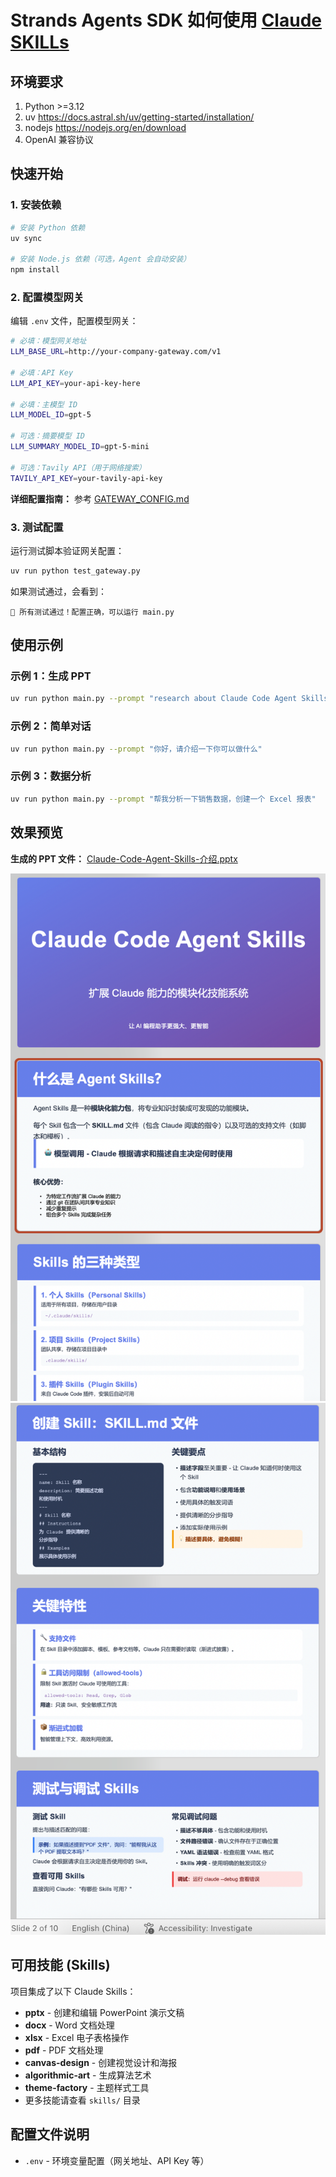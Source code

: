 # Strands Agents SDK 如何使用 [Claude SKILLs](https://github.com/anthropics/skills)

## 环境要求
1. Python >=3.12
2. uv https://docs.astral.sh/uv/getting-started/installation/
3. nodejs https://nodejs.org/en/download
4. OpenAI 兼容协议

## 快速开始

### 1. 安装依赖
```bash
# 安装 Python 依赖
uv sync

# 安装 Node.js 依赖（可选，Agent 会自动安装）
npm install
```

### 2. 配置模型网关

编辑 `.env` 文件，配置模型网关：

```bash
# 必填：模型网关地址
LLM_BASE_URL=http://your-company-gateway.com/v1

# 必填：API Key
LLM_API_KEY=your-api-key-here

# 必填：主模型 ID
LLM_MODEL_ID=gpt-5

# 可选：摘要模型 ID
LLM_SUMMARY_MODEL_ID=gpt-5-mini

# 可选：Tavily API（用于网络搜索）
TAVILY_API_KEY=your-tavily-api-key
```

**详细配置指南：** 参考 [GATEWAY_CONFIG.md](GATEWAY_CONFIG.md)

### 3. 测试配置

运行测试脚本验证网关配置：

```bash
uv run python test_gateway.py
```

如果测试通过，会看到：
```
🎉 所有测试通过！配置正确，可以运行 main.py
```

## 使用示例

### 示例 1：生成 PPT

```bash
uv run python main.py --prompt "research about Claude Code Agent Skills (https://docs.claude.com/en/docs/claude-code/skills), and create a ppt in Chinese to introduce it, save it as pptx file in working directory."
```

### 示例 2：简单对话

```bash
uv run python main.py --prompt "你好，请介绍一下你可以做什么"
```

### 示例 3：数据分析

```bash
uv run python main.py --prompt "帮我分析一下销售数据，创建一个 Excel 报表"
```

## 效果预览

**生成的 PPT 文件：** [Claude-Code-Agent-Skills-介绍.pptx](assets/Claude-Code-Agent-Skills-介绍.pptx)

![示例1](assets/image.png)
![示例2](assets/image2.png)

## 可用技能 (Skills)

项目集成了以下 Claude Skills：

- **pptx** - 创建和编辑 PowerPoint 演示文稿
- **docx** - Word 文档处理
- **xlsx** - Excel 电子表格操作
- **pdf** - PDF 文档处理
- **canvas-design** - 创建视觉设计和海报
- **algorithmic-art** - 生成算法艺术
- **theme-factory** - 主题样式工具
- 更多技能请查看 `skills/` 目录

## 配置文件说明

- `.env` - 环境变量配置（网关地址、API Key 等）